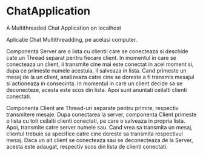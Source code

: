 # ChatApplication
A Multithreaded Chat Application on localhost

Aplicatie Chat Multithreadding, pe acelasi computer.

Componenta Server are o lista cu clientii care se conecteaza si deschide cate un Thread separat pentru fiecare client.
In momentul in care se conecteaza un client, ii transmite cine mai este conectat in acel moment si, dupa ce primeste numele acestuia, il salveaza in lista.
Cand primeste un mesaj de la un client, analizeaza catre cine se doreste a fi transmis mesajul si actioneaza in consecinta.
In momentul in care un client decide sa se deconecteze, acesta este scos din lista.
Apoi sunt anuntati ceilalti clienti conectati.

Componenta Client are Thread-uri separate pentru primire, respectiv transmitere mesaje.
Dupa conectarea la server, componenta Client primeste o lista cu toti ceilalti clienti conectati, pe care o salveaza in propria lista.
Apoi, transmite catre server numele sau.
Cand vrea sa transmita un mesaj, clientul trebuie sa specifice catre cine doreste sa transmita respectivul mesaj.
Daca un alt client se conecteaza sau se deconecteaza de la Server, acesta este adaugat, respectiv scos din lista de clienti conectati.
